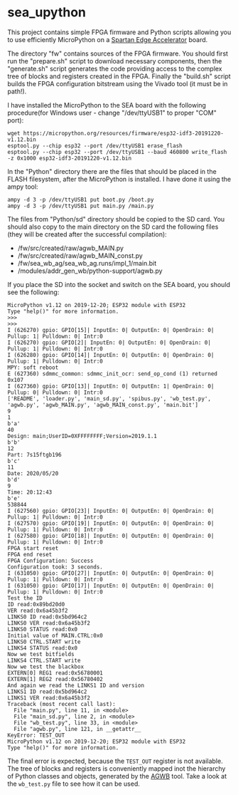 # sea_upython
This project contains simple FPGA firmware and Python scripts allowing you to use efficiently MicroPython on a
[Spartan Edge Accelerator](https://wiki.seeedstudio.com/Spartan-Edge-Accelerator-Board/) board.

The directory "fw" contains sources of the FPGA firmware. You should first run the "prepare.sh" script to download necessary components,
then the "generate.sh" script generates the code providing access to the complex tree of blocks and registers
created in the FPGA. Finally the "build.sh" script builds the FPGA configuration bitstream using the Vivado tool (it must be in path!).

I have installed the MicroPython to the SEA board with the following procedure(for Windows user - change "/dev/ttyUSB1" to proper "COM" port):

    wget https://micropython.org/resources/firmware/esp32-idf3-20191220-v1.12.bin
    esptool.py --chip esp32 --port /dev/ttyUSB1 erase_flash
    esptool.py --chip esp32 --port /dev/ttyUSB1 --baud 460800 write_flash -z 0x1000 esp32-idf3-20191220-v1.12.bin

In the "Python" directory there are the files that should be placed in the FLASH filesystem, after the MicroPython is installed.
I have done it using the ampy tool:

    ampy -d 3 -p /dev/ttyUSB1 put boot.py /boot.py
    ampy -d 3 -p /dev/ttyUSB1 put main.py /main.py

The files from "Python/sd" directory should be copied to the SD card.
You should also copy to the main directory on the SD card the following files (they will be created after the successful compilation):

*  /fw/src/created/raw/agwb_MAIN.py 
*  /fw/src/created/raw/agwb_MAIN_const.py 
*  /fw/sea_wb_ag/sea_wb_ag.runs/impl_1/main.bit
*  /modules/addr_gen_wb/python-support/agwb.py

If you place the SD into the socket and switch on the SEA board, you should see the following:

```
MicroPython v1.12 on 2019-12-20; ESP32 module with ESP32
Type "help()" for more information.
>>> 
>>> 
I (626270) gpio: GPIO[15]| InputEn: 0| OutputEn: 0| OpenDrain: 0| Pullup: 1| Pulldown: 0| Intr:0 
I (626270) gpio: GPIO[2]| InputEn: 0| OutputEn: 0| OpenDrain: 0| Pullup: 1| Pulldown: 0| Intr:0 
I (626280) gpio: GPIO[14]| InputEn: 0| OutputEn: 0| OpenDrain: 0| Pullup: 1| Pulldown: 0| Intr:0 
MPY: soft reboot
E (627360) sdmmc_common: sdmmc_init_ocr: send_op_cond (1) returned 0x107
I (627360) gpio: GPIO[13]| InputEn: 0| OutputEn: 1| OpenDrain: 0| Pullup: 0| Pulldown: 0| Intr:0 
['README', 'loader.py', 'main_sd.py', 'spibus.py', 'wb_test.py', 'agwb.py', 'agwb_MAIN.py', 'agwb_MAIN_const.py', 'main.bit']
9
1
b'a'
40
Design: main;UserID=0XFFFFFFFF;Version=2019.1.1
b'b'
12
Part: 7s15ftgb196
b'c'
11                                                                                           
Date: 2020/05/20                                                                             
b'd'                                                                                         
9                                                                                            
Time: 20:12:43
b'e'
538844
I (627560) gpio: GPIO[23]| InputEn: 0| OutputEn: 0| OpenDrain: 0| Pullup: 1| Pulldown: 0| Intr:0 
I (627570) gpio: GPIO[19]| InputEn: 0| OutputEn: 0| OpenDrain: 0| Pullup: 1| Pulldown: 0| Intr:0 
I (627580) gpio: GPIO[18]| InputEn: 0| OutputEn: 0| OpenDrain: 0| Pullup: 1| Pulldown: 0| Intr:0 
FPGA start reset
FPGA end reset
FPGA Configuration: Success
Configuration took: 3 seconds.
I (631050) gpio: GPIO[27]| InputEn: 0| OutputEn: 0| OpenDrain: 0| Pullup: 1| Pulldown: 0| Intr:0 
I (631050) gpio: GPIO[17]| InputEn: 0| OutputEn: 0| OpenDrain: 0| Pullup: 1| Pulldown: 0| Intr:0 
Test the ID
ID read:0x89bd20d0
VER read:0x6a45b3f2
LINKS0 ID read:0x5bd964c2
LINKS0 VER read:0x6a45b3f2
LINKS0 STATUS read:0x0
Initial value of MAIN.CTRL:0x0
LINKS0 CTRL.START write
LINKS4 STATUS read:0x0
Now we test bitfields
LINKS4 CTRL.START write
Now we test the blackbox
EXTERN[0] REG1 read:0x56780001
EXTERN[1] REG2 read:0x56780402
And again we read the LINKS1 ID and version
LINKS1 ID read:0x5bd964c2
LINKS1 VER read:0x6a45b3f2
Traceback (most recent call last):
  File "main.py", line 11, in <module>
  File "main_sd.py", line 2, in <module>
  File "wb_test.py", line 33, in <module>
  File "agwb.py", line 121, in __getattr__
KeyError: TEST_OUT
MicroPython v1.12 on 2019-12-20; ESP32 module with ESP32
Type "help()" for more information.
```

The final error is expected, because the `TEST_OUT` register is not available.
The tree of blocks and registers is conveniently mapped inot the hierarchy of Python classes and objects, 
generated by the [AGWB](https://github.com/wzab/addr_gen_wb) tool. Take a look at the `wb_test.py` file to see how it can be used.
